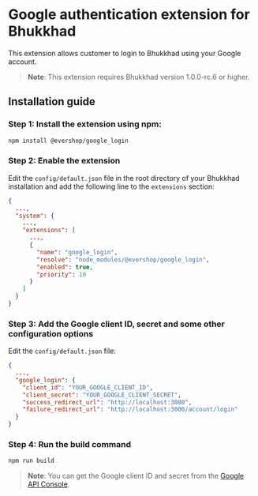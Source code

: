 # Google authentication extension for Bhukkhad

This extension allows customer to login to Bhukkhad using your Google account.

> **Note**: This extension requires Bhukkhad version 1.0.0-rc.6 or higher.

## Installation guide

### Step 1: Install the extension using npm:

```bash
npm install @evershop/google_login
```

### Step 2: Enable the extension

Edit the `config/default.json` file in the root directory of your Bhukkhad installation and add the following line to the `extensions` section:

```json
{
  ...,
  "system": {
    ...,
    "extensions": [
      ...,
      {
        "name": "google_login",
        "resolve": "node_modules/@evershop/google_login",
        "enabled": true,
        "priority": 10
      }
    ]
  }
}
```

### Step 3: Add the Google client ID, secret and some other configuration options

Edit the `config/default.json` file:

```json
{
  ...,
  "google_login": {
    "client_id": "YOUR_GOOGLE_CLIENT_ID",
    "client_secret": "YOUR_GOOGLE_CLIENT_SECRET",
    "success_redirect_url": "http://localhost:3000",
    "failure_redirect_url": "http://localhost:3000/account/login"
  }
}
```

### Step 4: Run the build command

```bash
npm run build
```

> **Note**: You can get the Google client ID and secret from the [Google API Console](https://console.developers.google.com/apis/credentials).